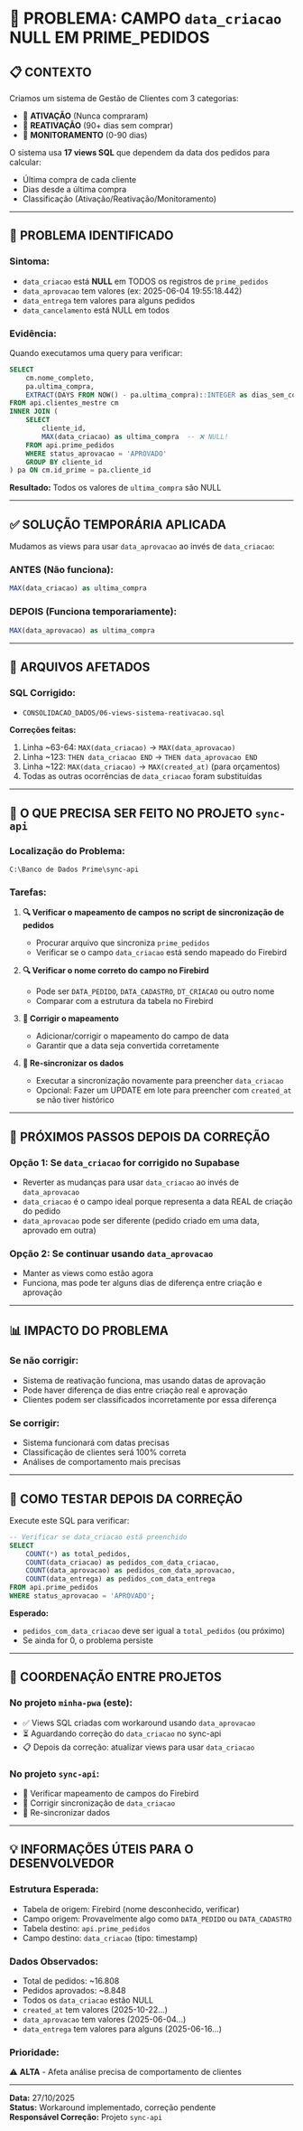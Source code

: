 # 🐛 PROBLEMA: CAMPO `data_criacao` NULL EM PRIME_PEDIDOS

## 📋 CONTEXTO

Criamos um sistema de Gestão de Clientes com 3 categorias:
- 🚀 **ATIVAÇÃO** (Nunca compraram)
- 🔄 **REATIVAÇÃO** (90+ dias sem comprar)
- 👀 **MONITORAMENTO** (0-90 dias)

O sistema usa **17 views SQL** que dependem da data dos pedidos para calcular:
- Última compra de cada cliente
- Dias desde a última compra
- Classificação (Ativação/Reativação/Monitoramento)

---

## 🚨 PROBLEMA IDENTIFICADO

### **Sintoma:**
- `data_criacao` está **NULL** em TODOS os registros de `prime_pedidos`
- `data_aprovacao` tem valores (ex: 2025-06-04 19:55:18.442)
- `data_entrega` tem valores para alguns pedidos
- `data_cancelamento` está NULL em todos

### **Evidência:**
Quando executamos uma query para verificar:
```sql
SELECT 
    cm.nome_completo,
    pa.ultima_compra,
    EXTRACT(DAYS FROM NOW() - pa.ultima_compra)::INTEGER as dias_sem_compra
FROM api.clientes_mestre cm
INNER JOIN (
    SELECT 
        cliente_id,
        MAX(data_criacao) as ultima_compra  -- ❌ NULL!
    FROM api.prime_pedidos
    WHERE status_aprovacao = 'APROVADO'
    GROUP BY cliente_id
) pa ON cm.id_prime = pa.cliente_id
```

**Resultado:** Todos os valores de `ultima_compra` são NULL

---

## ✅ SOLUÇÃO TEMPORÁRIA APLICADA

Mudamos as views para usar `data_aprovacao` ao invés de `data_criacao`:

### **ANTES (Não funciona):**
```sql
MAX(data_criacao) as ultima_compra
```

### **DEPOIS (Funciona temporariamente):**
```sql
MAX(data_aprovacao) as ultima_compra
```

---

## 📁 ARQUIVOS AFETADOS

### **SQL Corrigido:**
- `CONSOLIDACAO_DADOS/06-views-sistema-reativacao.sql`

**Correções feitas:**
1. Linha ~63-64: `MAX(data_criacao)` → `MAX(data_aprovacao)`
2. Linha ~123: `THEN data_criacao END` → `THEN data_aprovacao END`
3. Linha ~122: `MAX(data_criacao)` → `MAX(created_at)` (para orçamentos)
4. Todas as outras ocorrências de `data_criacao` foram substituídas

---

## 🎯 O QUE PRECISA SER FEITO NO PROJETO `sync-api`

### **Localização do Problema:**
```
C:\Banco de Dados Prime\sync-api
```

### **Tarefas:**

1. **🔍 Verificar o mapeamento de campos no script de sincronização de pedidos**
   - Procurar arquivo que sincroniza `prime_pedidos`
   - Verificar se o campo `data_criacao` está sendo mapeado do Firebird

2. **🔍 Verificar o nome correto do campo no Firebird**
   - Pode ser `DATA_PEDIDO`, `DATA_CADASTRO`, `DT_CRIACAO` ou outro nome
   - Comparar com a estrutura da tabela no Firebird

3. **🔧 Corrigir o mapeamento**
   - Adicionar/corrigir o mapeamento do campo de data
   - Garantir que a data seja convertida corretamente

4. **🔄 Re-sincronizar os dados**
   - Executar a sincronização novamente para preencher `data_criacao`
   - Opcional: Fazer um UPDATE em lote para preencher com `created_at` se não tiver histórico

---

## 🔄 PRÓXIMOS PASSOS DEPOIS DA CORREÇÃO

### **Opção 1: Se `data_criacao` for corrigido no Supabase**
- Reverter as mudanças para usar `data_criacao` ao invés de `data_aprovacao`
- `data_criacao` é o campo ideal porque representa a data REAL de criação do pedido
- `data_aprovacao` pode ser diferente (pedido criado em uma data, aprovado em outra)

### **Opção 2: Se continuar usando `data_aprovacao`**
- Manter as views como estão agora
- Funciona, mas pode ter alguns dias de diferença entre criação e aprovação

---

## 📊 IMPACTO DO PROBLEMA

### **Se não corrigir:**
- Sistema de reativação funciona, mas usando datas de aprovação
- Pode haver diferença de dias entre criação real e aprovação
- Clientes podem ser classificados incorretamente por essa diferença

### **Se corrigir:**
- Sistema funcionará com datas precisas
- Classificação de clientes será 100% correta
- Análises de comportamento mais precisas

---

## 🧪 COMO TESTAR DEPOIS DA CORREÇÃO

Execute este SQL para verificar:

```sql
-- Verificar se data_criacao está preenchido
SELECT 
    COUNT(*) as total_pedidos,
    COUNT(data_criacao) as pedidos_com_data_criacao,
    COUNT(data_aprovacao) as pedidos_com_data_aprovacao,
    COUNT(data_entrega) as pedidos_com_data_entrega
FROM api.prime_pedidos
WHERE status_aprovacao = 'APROVADO';
```

**Esperado:**
- `pedidos_com_data_criacao` deve ser igual a `total_pedidos` (ou próximo)
- Se ainda for 0, o problema persiste

---

## 📝 COORDENAÇÃO ENTRE PROJETOS

### **No projeto `minha-pwa` (este):**
- ✅ Views SQL criadas com workaround usando `data_aprovacao`
- ⏳ Aguardando correção do `data_criacao` no sync-api
- 📋 Depois da correção: atualizar views para usar `data_criacao`

### **No projeto `sync-api`:**
- 🔧 Verificar mapeamento de campos do Firebird
- 🔧 Corrigir sincronização de `data_criacao`
- 🔄 Re-sincronizar dados

---

## 💡 INFORMAÇÕES ÚTEIS PARA O DESENVOLVEDOR

### **Estrutura Esperada:**
- Tabela de origem: Firebird (nome desconhecido, verificar)
- Campo origem: Provavelmente algo como `DATA_PEDIDO` ou `DATA_CADASTRO`
- Tabela destino: `api.prime_pedidos`
- Campo destino: `data_criacao` (tipo: timestamp)

### **Dados Observados:**
- Total de pedidos: ~16.808
- Pedidos aprovados: ~8.848
- Todos os `data_criacao` estão NULL
- `created_at` tem valores (2025-10-22...)
- `data_aprovacao` tem valores (2025-06-04...)
- `data_entrega` tem valores para alguns (2025-06-16...)

### **Prioridade:**
⚠️ **ALTA** - Afeta análise precisa de comportamento de clientes

---

**Data:** 27/10/2025  
**Status:** Workaround implementado, correção pendente  
**Responsável Correção:** Projeto `sync-api`


